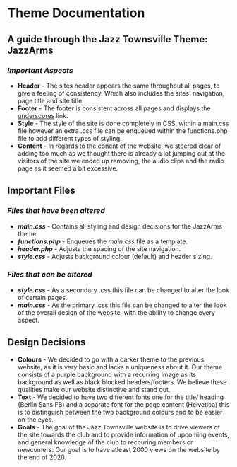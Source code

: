 # Theme Documentation
## A guide through the Jazz Townsville Theme: JazzArms
### _Important Aspects_

* **Header** - The sites header appears the same throughout all pages, to give a feeling of consistency. 
Which also includes the sites' navigation, page title and site title.
* **Footer** - The footer is consistent across all pages and displays the [underscores](https://underscores.me/) link.
* **Style** - The style of the site is done completely in CSS, within a main.css file however an 
extra .css file can be enqueued within the functions.php file to add different types of styling.
* **Content** - In regards to the conent of the website, we steered clear
of adding too much as we thought there is already a lot jumping out at the visitors of the site
we ended up removing, the audio clips and the radio page as it seemed a bit excessive.

## Important Files
### _Files that have been altered_
* **_main.css_** - Contains all styling and design decisions for the JazzArms theme.
* **_functions.php_** - Enqueues the _main.css_ file as a template.
* **_header.php_** - Adjusts the spacing of the site navigation.
* **_style.css_** - Adjusts background colour (default) and header sizing.

### _Files that can be altered_
* **_style.css_** - As a secondary .css this file can be changed to alter the 
look of certain pages.
* **_main.css_** - As the primary .css this file can be changed to alter the
look of the overall design of the website, with the ability to change every aspect.

## Design Decisions
* **Colours** - We decided to go with a darker theme to the previous website, as it 
is very basic and lacks a uniqueness about it. Our theme consists of a purple background with a
recurring image as its background as well as black blocked headers/footers. We believe these qualities
make our website distinctive and stand out.
* **Text** - We decided to have two different fonts one for the title/ heading (Berlin Sans FB)
and a separate font for the page content (Helvetica) this is to distinguish between the two background
colours and to be easier on the eyes.
* **Goals** - The goal of the Jazz Townsville website is to drive viewers of the site towards
the club and to provide information of upcoming events, and general knowledge of the club to reccuring
members or newcomers. Our goal is to have atleast 2000 views on the website by the end of 2020.
